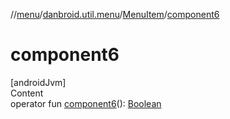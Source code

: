 //[menu](../../index.md)/[danbroid.util.menu](../index.md)/[MenuItem](index.md)/[component6](component6.md)



# component6  
[androidJvm]  
Content  
operator fun [component6](component6.md)(): [Boolean](https://kotlinlang.org/api/latest/jvm/stdlib/kotlin/-boolean/index.html)  



